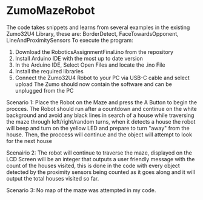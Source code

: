 # ZumoMazeRobot
The code takes snippets and learns from several examples in the existing Zumo32U4 Library, these are: BorderDetect, FaceTowardsOpponent, LineAndProximitySensors
To execute the program:

1. Download the RoboticsAssignmentFinal.ino from the repository
2. Install Arduino IDE with the most up to date version
3. In the Arduino IDE, Select Open Files and locate the .ino File
4. Install the required libraries
5. Connect the Zumo32U4 Robot to your PC via USB-C cable and select upload
The Zumo should now contain the software and can be unplugged from the PC

Scenario 1:
Place the Robot on the Maze and press the A Button to begin the procces.
The Robot should run after a countdown and continue on the white background and avoid any black lines in search of a house while traversing the maze through left/right/random turns,
when it detects a house the robot will beep and turn on the yellow LED and prepare to turn "away" from the house. 
Then, the proccess will continue and the object will attempt to look for the next house

Scenairio 2:
The robot will continue to traverse the maze, displayed on the LCD Screen will be an integer that outputs a user friendly message with the count of the houses visited, this is done in the code with every object detected by the proximity sensors being counted as it goes along and it will output the total houses visited so far.

Scenario 3:
No map of the maze was attempted in my code.
